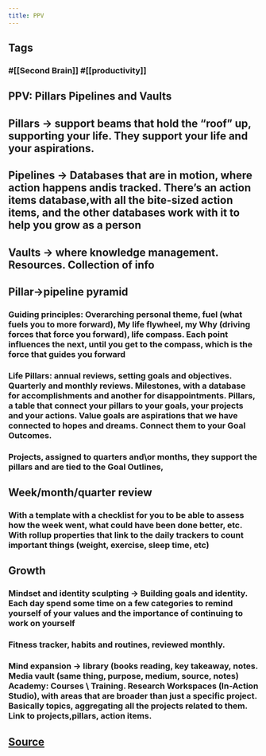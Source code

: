 ```yaml
---
title: PPV
---
```

## Tags
### #[[Second Brain]] #[[productivity]]
## PPV: Pillars Pipelines and Vaults
## Pillars → support beams that hold the “roof” up, supporting your life. They support your life and your aspirations.
## Pipelines → Databases that are in motion, where action happens andis tracked. There’s an action items database,with all the bite-sized action items, and the other databases work with it to help you grow as a person
## Vaults → where knowledge management. Resources. Collection of info
## Pillar→pipeline pyramid
### Guiding principles: Overarching personal theme, fuel (what fuels you to more forward), My life flywheel, my Why (driving forces that force you forward), life compass. Each point influences the next, until you get to the compass, which is the force that guides you forward
### Life Pillars: annual reviews, setting goals and objectives. Quarterly and monthly reviews. Milestones, with a database for accomplishments and another for disappointments. Pillars, a table that connect your pillars to your goals, your projects and your actions. Value goals are aspirations that we have connected to hopes and dreams. Connect them to your Goal Outcomes.
### Projects, assigned to quarters and\or months, they support the pillars and are tied to the Goal Outlines, 
## Week/month/quarter review
### With a template with a checklist for you to be able to assess how the week went, what could have been done better, etc. With rollup properties that link to the daily trackers to count important things (weight, exercise, sleep time, etc)
## Growth
### Mindset and identity sculpting → Building goals and identity. Each day spend some time on a few categories to remind yourself of your values and the importance of continuing to work on yourself
### Fitness tracker, habits and routines, reviewed monthly. 
### Mind expansion → library (books reading, key takeaway, notes. Media vault (same thing, purpose, medium, source, notes) Academy: Courses \ Training. Research Workspaces (In-Action Studio), with areas that are broader than just a specific project. Basically topics, aggregating all the projects related to them. Link to projects,pillars, action items.
## [Source](https://youtu.be/4-TYSah25UM)
